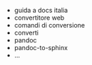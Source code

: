 - guida a docs italia
 - convertitore web
 - comandi di conversione
  - converti
  - pandoc
  - pandoc-to-sphinx
  - ...
